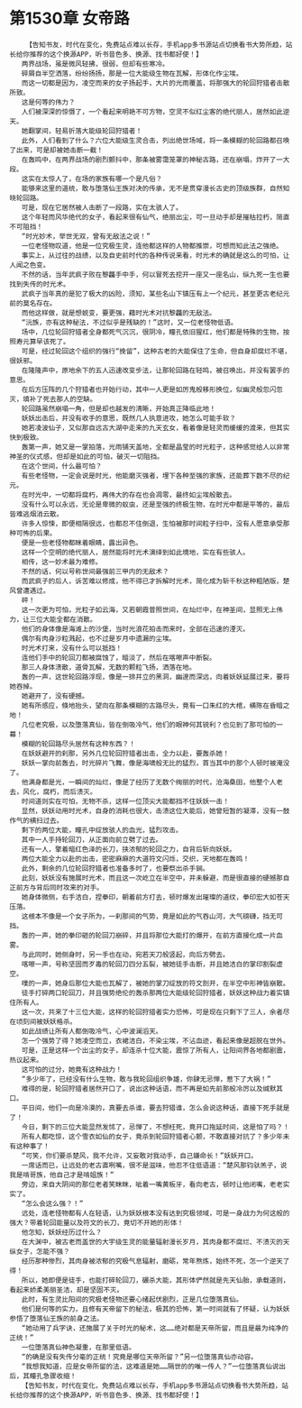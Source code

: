 # 第1530章 女帝路
        【告知书友，时代在变化，免费站点难以长存，手机app多书源站点切换看书大势所趋，站长给你推荐的这个换源APP，听书音色多、换源、找书都好使！】
       两界战场，虽是微风轻拂，很弱，但却有些寒冷。
       碎屑自半空洒落，纷纷扬扬，那是一位大能级生物在瓦解，形体化作尘埃。
       而这一切都是因为，凌空而来的女子扬起手，大片的光雨覆盖，将那强大的轮回狩猎者击散所致。
       这是何等的伟力？
       人们被深深的惊慑了，一个看起来明艳不可方物，空灵不似红尘客的绝代丽人，居然如此逆天。
       她翻掌间，轻易折落大能级轮回狩猎者！
       此外，人们看到了什么？六位大能级生灵合击，列出绝世场域，将一条模糊的轮回路都召唤了出来，可是却被她击断一截！
       在轰鸣中，在两界战场的剧烈颤抖中，那条被雾霭笼罩的神秘古路，还在崩塌，炸开了一大段。
       这实在太惊人了，在场的家族有哪一个是凡俗？
       能够来这里的道统，敢与堕落仙王族对决的传承，无不是贯穿漫长古史的顶级族群，自然知晓轮回路。
       可是，现在它居然被人击断了一段路，实在太骇人了。
       这个年轻而风华绝代的女子，看起来很有仙气，绝丽出尘，可一旦动手却是摧枯拉朽，简直不可阻挡！
       “时光妙术，举世无双，曾有无敌法之说！”
       一位老怪物叹道，他是一位究极生灵，连他都这样的人物都推崇，可想而知此法之强绝。
       事实上，从过往的战绩，以及自史前时代的各种传说来看，时光术的确就是这么的可怕，让人闻之色变。
       不然的话，当年武疯子败在黎龘手中手，何以冒死去挖开一座又一座名山，纵九死一生也要找到失传的时光术。
       武疯子当年真的是犯了极大的凶险，须知，某些名山下镇压有上一个纪元，甚至更古老纪元前的莫名存在。
       而他这样做，就是想蜕变，要更强，藉时光术对抗黎龘的无敌法。
       “沅族，亦有这种秘法，不过似乎是残缺的！”这时，又一位老怪物低语。
       场中，几位轮回狩猎者全身都死气沉沉，很阴冷，瞳孔依旧猩红，他们都是特殊的生物，按照寿元算早该死了。
       可是，经过轮回这个组织的强行“挽留”，这种古老的大能保住了生命，但自身却腐烂不堪，很妖邪。
       在隆隆声中，原地余下的五人迅速改变步法，让那轮回路在轻鸣，被召唤出，并没有罢手的意思。
       在后方压阵的几个狩猎者也开始行动，其中一人更是如厉鬼般移形换位，似幽灵般忽闪忽灭，填补了死去那人的空缺。
       轮回路虽然崩塌一角，但是却也越发的清晰，开始真正降临此地！
       妖妖出击后，并没有收手的意思，既然几人执意进攻，她怎么可能手软？
       她若凌波仙子，又似那自远古大湖中走来的九天玄女，看着像是轻灵而缓缓的渡来，但其实快到极致。
       轰第一声，她又是一掌拍落，光雨铺天盖地，全都是晶莹的时光粒子，这种感觉给人以非常神圣的仪式感，但却是如此的可怕，破灭一切阻挡。
       在这个世间，什么最可怕？
       有些老怪物，一定会说是时光，他能磨灭强者，埋下各种至强的家族，还能葬下数不尽的纪元。
       在时光中，一切都将腐朽，再伟大的存在也会凋零，最终如尘埃般散去。
       没有什么可以永远，无论是卑微的蚁虫，还是至强的终极生物，在时光中都是平等的，最后皆难逃烟消云散。
       许多人惊悚，即便相隔很远，也都忍不住倒退，生怕被那时间粒子扫中，没有人愿意承受那种可怖的后果。
       便是一些老怪物都眯着眼睛，露出异色。
       这样一个空明的绝代丽人，居然能将时光术演绎到如此境地，实在有些骇人。
       相传，这一妙术最为难修。
       不然的话，何以号称世间最强前三甲内的无敌术？
       而武疯子的后人，诉苦难以修成，他不得已才拆解时光术，简化成为斩千秋这种粗陋版，楚风曾遭遇过。
       砰！
       这一次更为可怕，光粒子如云海，又若朝霞普照世间，在灿烂中，在神圣间，显照无上伟力，让三位大能全都在消散。
       他们的身体像是海滩上的沙堡，当时光浪花拍击而来时，全部在迅速的湮灭。
       偶尔有肉身沙粒溅起，也不过是岁月中遗漏的尘埃。
       时光术打来，没有什么可以抵挡！
       连他们手中的轮回刀都被腐蚀了，暗淡了，然后在喀嚓声中断裂。
       那三人身体溃散，道骨瓦解，无数的颗粒飞扬，洒落在地。
       轰的一声，这世轮回路浮现，像是一排并立的黑洞，幽邃而深远，向着妖妖延展过来，要将她吞掉。
       她避开了，没有硬撼。
       她有所感应，倏地抬头，望向在那条模糊的古路尽头，竟有一口朱红的大棺，横陈在昏暗之地！
       几位老究极，以及堕落真仙，皆在倒吸冷气，他们的眼神何其锐利？也见到了那可怕的一幕！
       模糊的轮回路尽头居然有这种东西？！
       在妖妖避开的刹那，另外几位轮回狩猎者出击，全力以赴，要轰杀她！
       妖妖一掌向前轰去，时光碎片飞舞，像是海啸般无比的猛烈，首当其中的那个人顿时被淹没了。
       他满身都是光，一瞬间的灿烂，像是了经历了无数个绚丽的时代，沧海桑田，他整个人老去，风化，腐朽，而后溃灭。
       时间道则实在可怕，无物不杀，这样一位顶尖大能都挡不住妖妖一击！
       显然，妖妖动用时光术，自身的消耗也很大，击溃这位大能后，她曾短暂的凝滞，没有一鼓作气的横扫过去。
       剩下的两位大能，瞳孔中绽放骇人的血光，猛烈攻击。
       其中一人手持轮回刀，从正面向前立劈了过去。
       还有一人，擎着暗红色泽的长刀，挟浓郁的轮回之力，自背后斩向妖妖。
       两位大能全力以赴的出击，密密麻麻的大道符文闪烁，交织，天地都在轰鸣！
       此外，剩余的几位轮回狩猎者也准备多时了，也要祭出杀手锏。
       此刻，妖妖没有施展时光术，而且这一次屹立在半空中，并未躲避，而是很直接的硬撼那自正前方与背后同时攻来的对手。
       她身体微侧，右手洁白，捏拳印，朝着前方打去，顿时爆发出璀璨的道纹，拳印宏大如苍天压落。
       这根本不像是一个女子所为，一刹那间的气势，竟是如此的气吞山河，大气磅礴，挡无可挡。
       轰的一声，她的拳印砸的轮回刀崩碎，并且将那位大能打的爆开，在前方直接化成一片血雾。
       与此同时，她侧身时，另一手也在动，宛若天刀般竖起，向后方劈去。
       喀嚓一声，号称坚固而歹毒的轮回刀四分五裂，被她徒手击断，并且她洁白的掌印割裂虚空。
       噗的一声，她身后那位大能也瓦解了，被她的掌刀绽放的符文剖开，在半空中形神皆崩散。
       徒手打碎两口轮回刀，并且强势绝伦的轰杀那两位大能级轮回狩猎者，妖妖这种战力着实镇住所有人。
       这一次，共来了十三位大能，这样的轮回狩猎者实力恐怖，可是现在只剩下了三人，余者尽在顷刻间被妖妖格杀。
       如此战绩让所有人都倒吸冷气，心中波澜滔天。
       怎一个强势了得？她凌空而立，衣裙洁白，不染尘埃，不沾血迹，看起来像是超脱在世外。
       可是，正是这样一个出尘的女子，却连杀十位大能，震惊了所有人，让阳间界各地都剧震，热议起来。
       这可怕的过分，她竟有这种战力！
       “多少年了，已经没有什么生物，敢与我轮回组织争雄，你肆无忌惮，惹下了大祸！”
       难得的是，轮回狩猎者居然开口了，说出这种话语，而不再是如先前那般冷厉以及缄默其口。
       平日间，他们一向是冷漠的，真要去杀谁，要去狩猎谁，怎么会说这种话，直接下死手就是了！
       今日，剩下的三位大能显然发怵了，忌惮了，不想枉死，竟开口拖延时间，这是怕了吗？！
       所有人都吃惊，这个雪衣如仙的女子，竟杀到轮回狩猎者心颤，不敢直接对抗了？多少年未有这种事了！
       “可笑，你们要杀楚风，我不允许，又妄敢对我动手，自己嫌命长！”妖妖开口。
       一席话而已，让远处的老古直咧嘴，很不是滋味，他忍不住低语道：“楚风那钧驮羔子，说我是啃哥族，他自己才是啃姐族！”
       旁边，来自大阴间的那位老者笑眯眯，呲着一嘴黄板牙，看向老古，顿时让他闭嘴，老老实实了。
       “怎么会这么强？！”
       远处，连老怪物都有人在轻语，认为妖妖根本没有达到究极领域，可是一身战力为何这般的强大？带着轮回能量以及符文的长刀，竟切不开她的形体！
       他怎知，妖妖经历过什么？
       在大渊中，被古老而盖世的大宇级生灵的能量辐射漫长岁月，其肉身都不腐烂、不溃灭的天纵女子，怎能不强？
       经历那种惨烈，其肉身被浓郁的究极气息辐射，磨砺，常年熬炼，始终不死，怎一个逆天了得！
       所以，她即便是徒手，也能打碎轮回刀，碾杀大能，其形体俨然就是先天仙胎，承载道则，看起来娇柔美丽圣洁，却是坚固不灭。
       此时，有生灵比阳间的究极老怪物还要心绪起伏剧烈，正是几位堕落真仙。
       他们是何等的实力，且修有天帝留下的秘法，极其的恐怖，第一时间就有了怀疑，认为妖妖参悟了堕落仙王族的前身之法。
       “她动用了兵字诀，还施展了关于时光的秘术，这……绝对都是天帝所留，而且是最为纯净的正统！”
       一位堕落真仙神色凝重，在那里低语。
       “的确是没有失传分毫的正统！究竟是哪位天帝所留？”另一位堕落真仙亦动容。
       “我想我知道，应是女帝所留的法，这难道是她……隔世的的唯一传人？”一位堕落真仙说出后，其瞳孔急骤收缩！
       【告知书友，时代在变化，免费站点难以长存，手机app多书源站点切换看书大势所趋，站长给你推荐的这个换源APP，听书音色多、换源、找书都好使！】